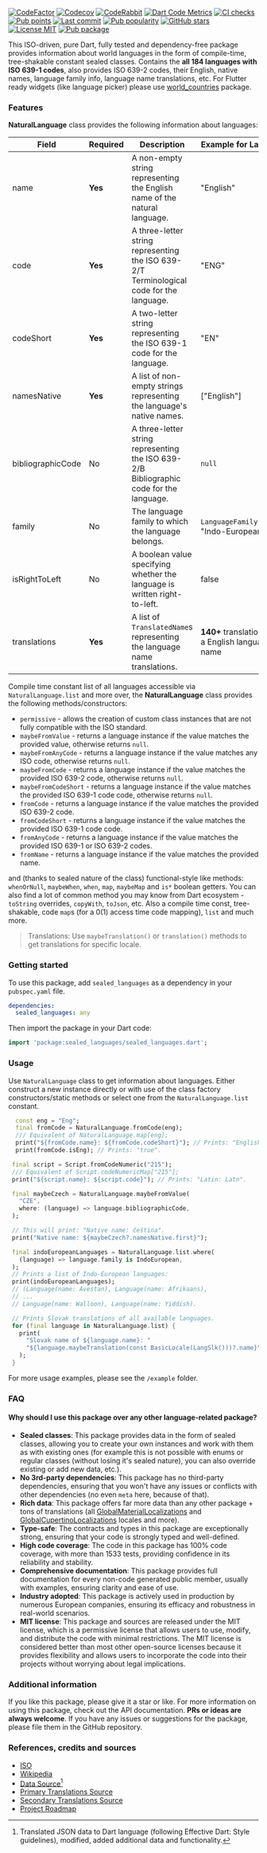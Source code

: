 [![CodeFactor](https://www.codefactor.io/repository/github/tsinis/sealed_world/badge)](https://www.codefactor.io/repository/github/tsinis/sealed_world)
[![Codecov](https://codecov.io/github/tsinis/sealed_world/branch/main/graph/badge.svg)](https://app.codecov.io/github/tsinis/sealed_world/flags)
[![CodeRabbit](https://img.shields.io/badge/reviewed-code?style=flat&logo=vowpalwabbit&logoColor=orange&label=coderabbit&color=dark-green)](https://coderabbit.ai)
[![Dart Code Metrics](https://img.shields.io/badge/passing-dcm?style=flat&logo=dart&logoColor=lightskyblue&label=dcm&color=dark-green)](https://dcm.dev)
[![CI checks](https://github.com/tsinis/sealed_world/actions/workflows/sealed_languages.yaml/badge.svg)](https://github.com/tsinis/sealed_world/actions/workflows/sealed_languages.yaml)
[![Pub points](https://img.shields.io/pub/points/sealed_languages)](https://pub.dev/packages/sealed_languages/score)
[![Last commit](https://img.shields.io/github/last-commit/tsinis/sealed_world)](https://github.com/tsinis/sealed_world/commits/main/packages/sealed_languages)
[![Pub popularity](https://img.shields.io/pub/popularity/sealed_languages)](https://pub.dev/packages/sealed_languages/score)
[![GitHub stars](https://img.shields.io/github/stars/tsinis/sealed_world?style=flat&color=green)](https://github.com/tsinis/sealed_world/stargazers)
[![License MIT](https://img.shields.io/badge/License-MIT-yellow.svg)](https://opensource.org/licenses/MIT)
[![Pub package](https://img.shields.io/pub/v/sealed_languages.svg)](https://pub.dev/packages/sealed_languages)

This ISO-driven, pure Dart, fully tested and dependency-free package provides information about world languages in the form of compile-time, tree-shakable constant sealed classes. Contains the **all 184 languages with ISO 639-1 codes**, also provides ISO 639-2 codes, their English, native names, language family info, language name translations, etc. For Flutter ready widgets (like language picker) please use [world_countries](https://pub.dev/packages/world_countries) package.

### Features

**NaturalLanguage** class provides the following information about languages:

| **Field**         | **Required** | **Description**                                                                          | **Example for LangEng**                           |
| ----------------- | ------------ | ---------------------------------------------------------------------------------------- | ------------------------------------------------- |
| name              | **Yes**      | A non-empty string representing the English name of the natural language.                | "English"                                         |
| code              | **Yes**      | A three-letter string representing the ISO 639-2/T Terminological code for the language. | "ENG"                                             |
| codeShort         | **Yes**      | A two-letter string representing the ISO 639-1 code for the language.                    | "EN"                                              |
| namesNative       | **Yes**      | A list of non-empty strings representing the language's native names.                    | ["English"]                                       |
| bibliographicCode | No           | A three-letter string representing the ISO 639-2/B Bibliographic code for the language.  | `null`                                            |
| family            | No           | The language family to which the language belongs.                                       | `LanguageFamily`(name: "Indo-European")           |
| isRightToLeft     | No           | A boolean value specifying whether the language is written right-to-left.                | false                                             |
| translations      | **Yes**      | A list of `TranslatedName`s representing the language name translations.                 | **140+** translations for a English language name |

Compile time constant list of all languages accessible via `NaturalLanguage.list` and more over, the **NaturalLanguage** class provides the following methods/constructors:

- `permissive` - allows the creation of custom class instances that are not fully compatible with the ISO standard.
- `maybeFromValue` - returns a language instance if the value matches the provided value, otherwise returns `null`.
- `maybeFromAnyCode` - returns a language instance if the value matches any ISO code, otherwise returns `null`.
- `maybeFromCode` - returns a language instance if the value matches the provided ISO 639-2 code, otherwise returns `null`.
- `maybeFromCodeShort` - returns a language instance if the value matches the provided ISO 639-1 code code, otherwise returns `null`.
- `fromCode` - returns a language instance if the value matches the provided ISO 639-2 code.
- `fromCodeShort` - returns a language instance if the value matches the provided ISO 639-1 code code.
- `fromAnyCode` - returns a language instance if the value matches the provided ISO 639-1 or ISO 639-2 codes.
- `fromName` - returns a language instance if the value matches the provided name.

and (thanks to sealed nature of the class) functional-style like methods: `whenOrNull`, `maybeWhen`, `when`, `map`, `maybeMap` and `is*` boolean getters. You can also find a lot of common method you may know from Dart ecosystem - `toString` overrides, `copyWith`, `toJson`, etc. Also a compile time const, tree-shakable, code `map`s (for a 0(1) access time code mapping), `list` and much more.

> Translations: Use `maybeTranslation()` or `translation()` methods to get translations for specific locale.

### Getting started

To use this package, add `sealed_languages` as a dependency in your `pubspec.yaml` file.

```yaml
dependencies:
  sealed_languages: any
```

Then import the package in your Dart code:

```dart
import 'package:sealed_languages/sealed_languages.dart';
```

### Usage

Use `NaturalLanguage` class to get information about languages. Either construct a new instance directly or with use of the class factory constructors/static methods or select one from the `NaturalLanguage.list` constant.

```dart
  const eng = "Eng";
  final fromCode = NaturalLanguage.fromCode(eng);
  /// Equivalent of NaturalLanguage.map[eng];
  print("${fromCode.name}: ${fromCode.codeShort}"); // Prints: "English: EN".
  print(fromCode.isEng); // Prints: "true".

 final script = Script.fromCodeNumeric("215");
 /// Equivalent of Script.codeNumericMap["215"];
 print("${script.name}: ${script.code}"); // Prints: "Latin: Latn".

 final maybeCzech = NaturalLanguage.maybeFromValue(
   "CZE",
   where: (language) => language.bibliographicCode,
 );

 // This will print: "Native name: čeština".
 print("Native name: ${maybeCzech?.namesNative.first}");

 final indoEuropeanLanguages = NaturalLanguage.list.where(
   (language) => language.family is IndoEuropean,
 );
 // Prints a list of Indo-European languages:
 print(indoEuropeanLanguages);
 // (Language(name: Avestan), Language(name: Afrikaans),
 // ...
 // Language(name: Walloon), Language(name: Yiddish).

 // Prints Slovak translations of all available languages.
 for (final language in NaturalLanguage.list) {
   print(
     "Slovak name of ${language.name}: "
     "${language.maybeTranslation(const BasicLocale(LangSlk()))?.name}",
   );
 }
```

For more usage examples, please see the `/example` folder.

### FAQ

#### Why should I use this package over any other language-related package?

- **Sealed classes**: This package provides data in the form of sealed classes, allowing you to create your own instances and work with them as with existing ones (for example this is not possible with enums or regular classes (without losing it's sealed nature), you can also override existing or add new data, etc.).
- **No 3rd-party dependencies**: This package has no third-party dependencies, ensuring that you won't have any issues or conflicts with other dependencies (no even `meta` here, because of that).
- **Rich data**: This package offers far more data than any other package + tons of translations (all [GlobalMaterialLocalizations](https://api.flutter.dev/flutter/flutter_localizations/GlobalMaterialLocalizations-class.html) and [GlobalCupertinoLocalizations](https://api.flutter.dev/flutter/flutter_localizations/GlobalCupertinoLocalizations-class.html) locales and more).
- **Type-safe**: The contracts and types in this package are exceptionally strong, ensuring that your code is strongly typed and well-defined.
- **High code coverage**: The code in this package has 100% code coverage, with more than 1533 tests, providing confidence in its reliability and stability.
- **Comprehensive documentation**: This package provides full documentation for every non-code generated public member, usually with examples, ensuring clarity and ease of use.
- **Industry adopted**: This package is actively used in production by numerous European companies, ensuring its efficacy and robustness in real-world scenarios.
- **MIT license**: This package and sources are released under the MIT license, which is a permissive license that allows users to use, modify, and distribute the code with minimal restrictions. The MIT license is considered better than most other open-source licenses because it provides flexibility and allows users to incorporate the code into their projects without worrying about legal implications.

### Additional information

If you like this package, please give it a star or like. For more information on using this package, check out the API documentation. **PRs or ideas are always welcome**.
If you have any issues or suggestions for the package, please file them in the GitHub repository.

### References, credits and sources

- [ISO](https://www.iso.org/iso-639-language-codes.html)
- [Wikipedia](https://wikipedia.org/wiki/List_of_ISO_639-1_codes)
- [Data Source](https://github.com/haliaeetus/iso-639)[^1]
- [Primary Translations Source](https://github.com/umpirsky/language-list)
- [Secondary Translations Source](https://github.com/symfony/intl)
- [Project Roadmap](https://github.com/users/tsinis/projects/1)

[^1]: Translated JSON data to Dart language (following Effective Dart: Style guidelines), modified, added additional data and functionality.
